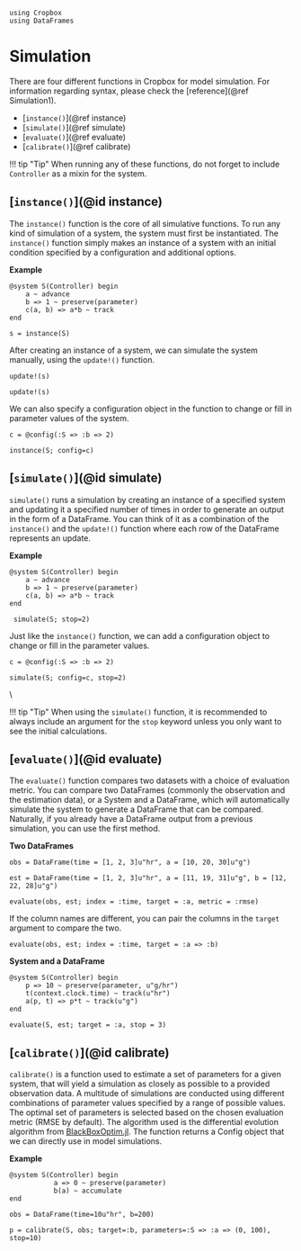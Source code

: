 ```@setup Cropbox
using Cropbox
using DataFrames
```

# Simulation

There are four different functions in Cropbox for model simulation. For information regarding syntax, please check the [reference](@ref Simulation1).
* [`instance()`](@ref instance)
* [`simulate()`](@ref simulate)
* [`evaluate()`](@ref evaluate)
* [`calibrate()`](@ref calibrate)

!!! tip "Tip"
    When running any of these functions, do not forget to include `Controller` as a mixin for the system.

## [`instance()`](@id instance)

The `instance()` function is the core of all simulative functions. To run any kind of simulation of a system, the system must first be instantiated. The `instance()` function simply makes an instance of a system with an initial condition specified by a configuration and additional options.

**Example**
```@example Cropbox
@system S(Controller) begin
    a ~ advance
    b => 1 ~ preserve(parameter)
    c(a, b) => a*b ~ track
end

s = instance(S)
```

After creating an instance of a system, we can simulate the system manually, using the `update!()` function.

```@example Cropbox
update!(s)
```
```@example Cropbox
update!(s)
```

We can also specify a configuration object in the function to change or fill in parameter values of the system.

```@example Cropbox
c = @config(:S => :b => 2)

instance(S; config=c)
```

## [`simulate()`](@id simulate)

`simulate()` runs a simulation by creating an instance of a specified system and updating it a specified number of times in order to generate an output in the form of a DataFrame. You can think of it as a combination of the `instance()` and the `update!()` function where each row of the DataFrame represents an update.

**Example**
```@example Cropbox
@system S(Controller) begin
    a ~ advance
    b => 1 ~ preserve(parameter)
    c(a, b) => a*b ~ track
end

 simulate(S; stop=2)
```

Just like the `instance()` function, we can add a configuration object to change or fill in the parameter values.

```@example Cropbox
c = @config(:S => :b => 2)

simulate(S; config=c, stop=2)
```
\

!!! tip "Tip"
    When using the `simulate()` function, it is recommended to always include an argument for the `stop` keyword unless you only want to see the initial calculations.

## [`evaluate()`](@id evaluate)

The `evaluate()` function compares two datasets with a choice of evaluation metric. You can compare two DataFrames (commonly the observation and the estimation data), or a System and a DataFrame, which will automatically simulate the system to generate a DataFrame that can be compared. Naturally, if you already have a DataFrame output from a previous simulation, you can use the first method.

**Two DataFrames**
```@example Cropbox
obs = DataFrame(time = [1, 2, 3]u"hr", a = [10, 20, 30]u"g")

est = DataFrame(time = [1, 2, 3]u"hr", a = [11, 19, 31]u"g", b = [12, 22, 28]u"g")

evaluate(obs, est; index = :time, target = :a, metric = :rmse)
```

If the column names are different, you can pair the columns in the `target` argument to compare the two.

```@example Cropbox
evaluate(obs, est; index = :time, target = :a => :b)
```

**System and a DataFrame**
```@example Cropbox
@system S(Controller) begin
    p => 10 ~ preserve(parameter, u"g/hr")
    t(context.clock.time) ~ track(u"hr")
    a(p, t) => p*t ~ track(u"g")
end

evaluate(S, est; target = :a, stop = 3)
```

## [`calibrate()`](@id calibrate)

`calibrate()` is a function used to estimate a set of parameters for a given system, that will yield a simulation as closely as possible to a provided observation data. A multitude of simulations are conducted using different combinations of parameter values specified by a range of possible values. The optimal set of parameters is selected based on the chosen evaluation metric (RMSE by default). The algorithm used is the differential evolution algorithm from [BlackBoxOptim.jl](https://github.com/robertfeldt/BlackBoxOptim.jl). The function returns a Config object that we can directly use in model simulations.

**Example**

```@example Cropbox
@system S(Controller) begin
           a => 0 ~ preserve(parameter)
           b(a) ~ accumulate
end

obs = DataFrame(time=10u"hr", b=200)

p = calibrate(S, obs; target=:b, parameters=:S => :a => (0, 100), stop=10)
```